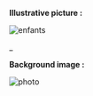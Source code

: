 **Illustrative picture :**

![enfants](https://user-images.githubusercontent.com/103072020/163671734-3d6c50af-bec4-4f3b-af05-dc942f58b1c3.jpg)

_

**Background image :**

![photo](https://user-images.githubusercontent.com/103072020/163671738-fb203a60-72d5-4875-bd05-a06ba68812cc.jpg)

